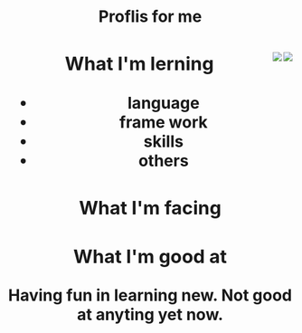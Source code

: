 <center> <h1> Proflis for me <h1> <center>


<img align='right' src= "https://img.shields.io/badge/-Learning%20Algorithms-brightgreen"><img align='right' src="http://mazassumnida.wtf/api/v2/generate_badge?boj=jcs000729">
  
### What I'm lerning
- language 
- frame work 
- skills
- others

  
### What I'm facing

  
### What I'm good at
Having fun in learning new.
Not good at anyting yet now.
  

